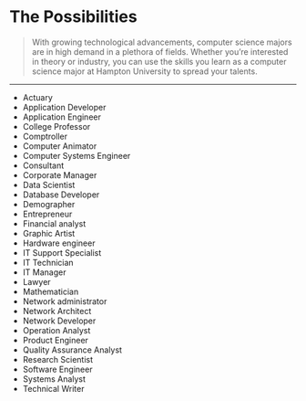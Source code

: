 # The Possibilities

> With growing technological advancements, computer science majors are in high demand in a plethora of fields. Whether you’re interested in theory or industry, you can use the skills you learn as a computer science major at Hampton University to spread your talents.

---

- Actuary
- Application Developer
- Application Engineer
- College Professor
- Comptroller
- Computer Animator
- Computer Systems Engineer
- Consultant
- Corporate Manager
- Data Scientist
- Database Developer
- Demographer
- Entrepreneur
- Financial analyst
- Graphic Artist
- Hardware engineer
- IT Support Specialist
- IT Technician
- IT Manager
- Lawyer
- Mathematician
- Network administrator
- Network Architect
- Network Developer
- Operation Analyst
- Product Engineer
- Quality Assurance Analyst
- Research Scientist
- Software Engineer
- Systems Analyst
- Technical Writer







